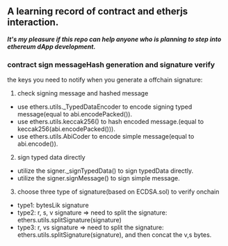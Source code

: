 ## A learning record of contract and etherjs interaction.

***It's my pleasure if this repo can help anyone who is planning to step into ethereum dApp development.***

### contract sign messageHash generation and signature verify

the keys you need to notify when you generate a offchain signature:

1. check signing message and hashed message
- use ethers.utils._TypedDataEncoder to encode signing typed message(equal to abi.encodePacked()).
- use ethers.utils.keccak256() to hash encoded message.(equal to keccak256(abi.encodePacked())).
- use ethers.utils.AbiCoder to encode simple message(equal to abi.encode()).

2. sign typed data directly
- utilize the signer._signTypedData() to sign typedData directly.
- utilize the signer.signMessage() to sign simple message.

3. choose three type of signature(based on ECDSA.sol) to verify onchain
- type1: bytesLik signature
- type2: r, s, v signature => need to split the signature: ethers.utils.splitSignature(signature)
- type3: r, vs signature => need to split the signature: ethers.utils.splitSignature(signature), and then concat the v,s bytes.




